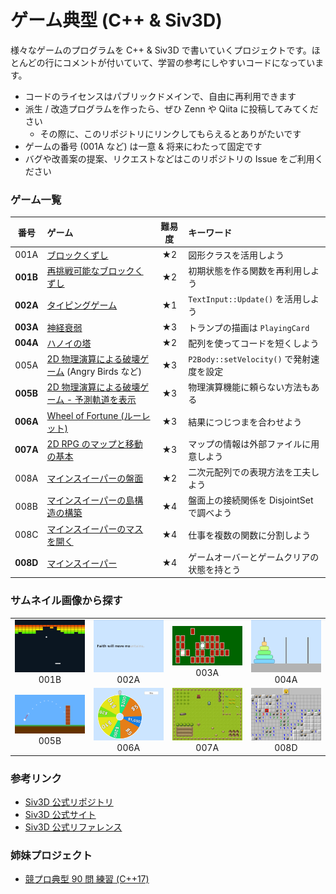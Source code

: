 # ゲーム典型 (C++ & Siv3D)

様々なゲームのプログラムを C++ & Siv3D で書いていくプロジェクトです。ほとんどの行にコメントが付いていて、学習の参考にしやすいコードになっています。

- コードのライセンスはパブリックドメインで、自由に再利用できます
- 派生 / 改造プログラムを作ったら、ぜひ Zenn や Qiita に投稿してみてください
  - その際に、このリポジトリにリンクしてもらえるとありがたいです
- ゲームの番号 (001A など) は一意 & 将来にわたって固定です
- バグや改善案の提案、リクエストなどはこのリポジトリの Issue をご利用ください

### ゲーム一覧

| 番号 | ゲーム | 難易度 | キーワード |
|:---:|:---|:---:|:---|
| 001A | [ブロックくずし](games/001/A.md) | ★2 | 図形クラスを活用しよう |
| **001B** | [再挑戦可能なブロックくずし](games/001/B.md) | ★2 | 初期状態を作る関数を再利用しよう |
| **002A** | [タイピングゲーム](games/002/A.md) | ★1 | `TextInput::Update()` を活用しよう |
| **003A** | [神経衰弱](games/003/A.md) | ★3 | トランプの描画は `PlayingCard` |
| **004A** | [ハノイの塔](games/004/A.md) | ★2 | 配列を使ってコードを短くしよう |
| 005A | [2D 物理演算による破壊ゲーム](games/005/A.md) (Angry Birds など) | ★3 | `P2Body::setVelocity()` で発射速度を設定 |
| **005B** | [2D 物理演算による破壊ゲーム - 予測軌道を表示](games/005/B.md) | ★3 | 物理演算機能に頼らない方法もある |
| **006A** | [Wheel of Fortune (ルーレット)](games/006/A.md) | ★3 | 結果につじつまを合わせよう |
| **007A** | [2D RPG のマップと移動の基本](games/007/A.md) | ★3 | マップの情報は外部ファイルに用意しよう |
| 008A | [マインスイーパーの盤面](games/008/A.md) | ★2 | 二次元配列での表現方法を工夫しよう |
| 008B | [マインスイーパーの島構造の構築](games/008/B.md) | ★4 | 盤面上の接続関係を DisjointSet で調べよう |
| 008C | [マインスイーパーのマスを開く](games/008/C.md) | ★4 | 仕事を複数の関数に分割しよう |
| **008D** | [マインスイーパー](games/008/D.md) | ★4 | ゲームオーバーとゲームクリアの状態を持とう |


### サムネイル画像から探す
|  |  |  |  |
|:---:|:---:|:---:|:---:|
|<a href="games/001/B.md"><img src="https://raw.githubusercontent.com/Reputeless/games/main/games/001/B.png" width="180px"></a><br>001B|<a href="games/002/A.md"><img src="https://raw.githubusercontent.com/Reputeless/games/main/games/002/A.png" width="180px"></a><br>002A|<a href="games/003/A.md"><img src="https://raw.githubusercontent.com/Reputeless/games/main/games/003/A.png" width="180px"></a><br>003A|<a href="games/004/B.md"><img src="https://raw.githubusercontent.com/Reputeless/games/main/games/004/A.png" width="180px"></a><br>004A|
|<a href="games/005/B.md"><img src="https://raw.githubusercontent.com/Reputeless/games/main/games/005/B.png" width="180px"></a><br>005B|<a href="games/006/A.md"><img src="https://raw.githubusercontent.com/Reputeless/games/main/games/006/A.png" width="180px"></a><br>006A|<a href="games/007/A.md"><img src="https://raw.githubusercontent.com/Reputeless/games/main/games/007/A.png" width="180px"></a><br>007A|<a href="games/008/D.md"><img src="https://raw.githubusercontent.com/Reputeless/games/main/games/008/D.png" width="180px"></a><br>008D|


### 参考リンク
- [Siv3D 公式リポジトリ](https://github.com/Siv3D/OpenSiv3D)
- [Siv3D 公式サイト](https://siv3d.github.io/ja-jp/)
- [Siv3D 公式リファレンス](https://zenn.dev/reputeless/books/siv3d-documentation)


### 姉妹プロジェクト
- [競プロ典型 90 問 練習 (C++17)](https://github.com/Reputeless/tenkei_90)

